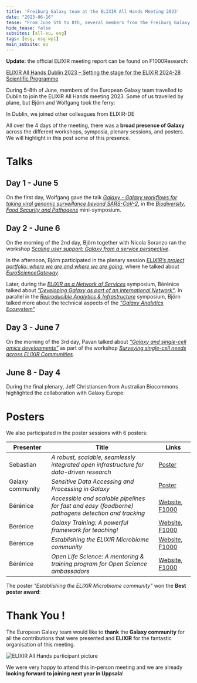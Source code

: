 ```yaml
---
title: 'Freiburg Galaxy team at the ELIXIR All Hands Meeting 2023'
date: "2023-06-16"
tease: "From June 5th to 8th, several members from the Freiburg Galaxy team travelled to Dublin, Ireland to participant and present their work at the ELIXIR All Hands Meeting 2023"
hide_tease: false
subsites: [all-eu, esg]
tags: [esg, esg-wp1]
main_subsite: eu
---
```


**Update:** the official ELIXIR meeting report can be found on F1000Research:

[ELIXIR All Hands Dublin 2023 – Setting the stage for the ELIXIR 2024-28 Scientific Programme](https://f1000research.com/documents/12-1126)


During 5-8th of June, members of the European Galaxy team travelled to Dublin to join the ELIXIR All Hands meeting 2023. Some of us travelled by plane, but Björn and Wolfgang took the ferry: 

<twitter tweet="1664969165667463174"></twitter>

In Dublin, we joined other colleagues from ELIXIR-DE

<twitter tweet="1666766756738736131"></twitter>

All over the 4 days of the meeting, there was a **broad presence of Galaxy** across the different workshops, symposia, plenary sessions, and posters. We will highlight in this post some of this presence.

# Talks

## Day 1 - June 5

On the first day, Wolfgang gave the talk [*Galaxy - Galaxy workflows for taking viral genomic surveillance beyond SARS-CoV-2*](https://docs.google.com/presentation/d/1l7eGLXa3Rah4uBHZdf2wtUs3jMMk0eox9CK2lb48Ck4/), in the [*Biodiversity, Food Security and Pathogens*](https://docs.google.com/document/d/1GOGaZdlLUD7gbg5HFlYWOmv4Nfppk1L0y2b3w1s-w1U/) mini-symposium.

<twitter tweet="1665755049442648065"></twitter>
<twitter tweet="1665752049231749120"></twitter>

## Day 2 - June 6

On the morning of the 2nd day, Björn together with Nicola Soranzo ran the workshop [*Scaling user support: Galaxy from a service perspective*](https://docs.google.com/document/d/1kTot1V-t7xJx5ftQJiWiht5e3ix3nAq3MkFKhU4_4lA/edit#).

In the afternoon, Björn participated in the plenary session [*ELIXIR’s project portfolio: where we are and where we are going*](https://docs.google.com/document/d/1igaQC4vM_8CP4icj1IBfHPBoyT5iiUj38yv7SnkpIv0/edit#heading=h.gjdgxs), where he talked about [*EuroScienceGateway*](https://eurosciencegateway.eu/).

Later, during the [*ELIXIR as a Network of Services*](https://docs.google.com/document/d/1v8vJLtrMM6aweezmOPj4jCj0kEcJlM57o9069O7JY1A/edit#) symposium, Bérénice talked about [*"Developing Galaxy as part of an international Network"*](https://docs.google.com/presentation/d/1bveuOHtcgjg01LABN2a8Fv7N_me5dfpSC9k3v-Xfpu0/edit?usp=sharing). In parallel in the [*Reproducible Analytics & Infrastructure*](https://docs.google.com/document/d/1GmUpSk1ss-FUVVcIhXUTjvkRIx7Mp5QBcP-Sh15Wtkk/edit#heading=h.mbomy89v4kun) symposium, Björn talked more about the technical aspects of the [*"Galaxy Analytics Ecosystem"*](https://docs.google.com/presentation/d/1O3J7BUfozDMAbQXCJ5z8C5bGmQRGqTojzuwalEoCP90/edit#slide=id.g24ece360430_2_422)

## Day 3 - June 7

On the morning of the 3rd day, Pavan talked about [*"Galaxy and single-cell omics developments"*](https://docs.google.com/presentation/d/1zs0Xkr9HRo1lKpiE8cpZr5B_34tYR1ms/edit#slide=id.g249df9c99ae_0_0) as part of the workshop [*Surveying single-cell needs across ELIXIR Communities*](https://docs.google.com/document/d/1WTcpp2S0n9IvFNZrUNLcuwgjETb6_2z4l6h0aOzbpj8/edit).


<twitter tweet="1666396569262780420"></twitter>

## June 8 - Day 4

During the final plenary, Jeff Christiansen from Australian Biocommons highlighted the collaboration with Galaxy Europe:

<twitter tweet="1666754109205037058"></twitter>

# Posters

We also participated in the poster sessions with 6 posters:

| Presenter | Title | Links |
|---|---|---|
| Sebastian | *A robust, scalable, seamlessly integrated open infrastructure for data-driven research* | [Poster](https://docs.google.com/presentation/d/1zdvFUWL3I70ALRiRwIobmv0-7_6InshS/edit?usp=drivesdk&ouid=110047402712363333656&rtpof=true&sd=true) |
| Galaxy community | *Sensitive Data Accessing and Processing in Galaxy* | [Poster](https://docs.google.com/presentation/d/15F0_WudiC-N8HzwE_u7YDgPvY8Vcn1S3eiH6xSFQAhU/edit?usp=sharing) |
| Bérénice | *Accessible and scalable pipelines for fast and easy (foodborne) pathogens detection and tracking* | [Website](http://bebatut.fr/posters/23/06_elixir_ahm_pathogen_detection/), [F1000](https://f1000research.com/posters/12-711) |
| Bérénice | *Galaxy Training: A powerful framework for teaching!* | [Website](http://bebatut.fr/posters/23/06_elixir_ahm_gtn/), [F1000](https://f1000research.com/posters/12-713) |
| Bérénice | *Establishing the ELIXIR Microbiome community* | [Website](http://bebatut.fr/posters/23/06_elixir_ahm_microbiome/), [F1000](https://f1000research.com/posters/12-712) |
| Bérénice | *Open Life Science: A mentoring & training program for Open Science ambassadors* | [Website](http://bebatut.fr/posters/23/06_elixir_ahm_ols/), [F1000](https://f1000research.com/posters/12-710) |

<twitter tweet="1665752049231749120"></twitter>

The poster *"Establishing the ELIXIR Microbiome community"* won the **Best poster award**: 

<twitter tweet="1666757288655241216"></twitter>

<twitter tweet="1666842546595610624"></twitter>

# Thank You !

The European Galaxy team would like to **thank** the **Galaxy community** for all the contributions that were presented and **ELIXIR** for the fantastic organisation of this meeting. 

![ELIXIR All Hands participant picture](https://live.staticflickr.com/65535/52969038599_2a54c2dd63_6k.jpg)

We were very happy to attend this in-person meeting and we are already **looking forward to joining next year in Uppsala**!

<twitter tweet="1667231201893949446"></twitter>

